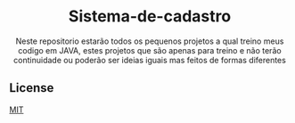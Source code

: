 <h1 align="center">Sistema-de-cadastro</h1>

<p align="center">Neste repositorio estarão todos os pequenos projetos a qual treino meus codigo em JAVA, estes projetos que são apenas para treino e não terão continuidade ou poderão ser ideias iguais mas feitos de formas diferentes </p>



## License

[MIT](https://choosealicense.com/licenses/mit/)
